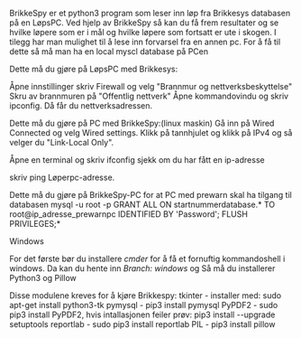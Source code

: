 BrikkeSpy er et python3 program som leser inn løp fra Brikkesys databasen på en LøpsPC. 
Ved hjelp av BrikkeSpy så kan du få frem resultater og se hvilke løpere som er i mål og hvilke løpere som fortsatt er ute i skogen. 
I tilegg har man mulighet til å lese inn forvarsel fra en annen pc. For å få til dette så må man ha en local myscl database på PCen


Dette må du gjøre på LøpsPC med Brikkesys:

Åpne innstillinger skriv Firewall og velg "Brannmur og nettverksbeskyttelse"
Skru av brannmuren på "Offentlig nettverk"
Åpne kommandovindu og skriv ipconfig. Då får du nettverksadressen.


Dette må du gjøre på PC med BrikkeSpy:(linux maskin)
Gå inn på Wired Connected og velg Wired settings.
Klikk på tannhjulet og klikk på IPv4 og så velger du "Link-Local Only".

Åpne en terminal og skriv ifconfig
sjekk om du har fått en ip-adresse

skriv ping Løperpc-adresse.

Dette må du gjøre på BrikkeSpy-PC for at PC med prewarn skal ha tilgang til databasen
mysql -u root -p
GRANT ALL ON startnummerdatabase.* TO root@ip_adresse_prewarnpc  IDENTIFIED BY 'Password';
FLUSH PRIVILEGES;*


Windows

For det første bør du installere *cmder* for å få et fornuftig kommandoshell i windows. 
Da kan du hente inn _Branch: windows_ og 
Så må du installerer Python3 og Pillow 


Disse modulene kreves for å kjøre Brikkespy:
tkinter - installer med: sudo apt-get install python3-tk
pymysql - pip3 install pymysql
PyPDF2 - sudo pip3 install PyPDF2, hvis intallasjonen feiler prøv: pip3 install --upgrade setuptools
reportlab - sudo pip3 install reportlab
PIL - pip3 install pillow

